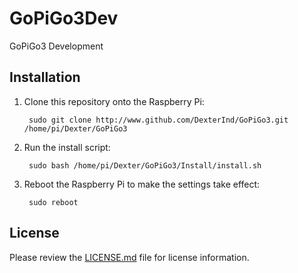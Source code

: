# GoPiGo3Dev

GoPiGo3 Development

Installation
------------

1. Clone this repository onto the Raspberry Pi:

        sudo git clone http://www.github.com/DexterInd/GoPiGo3.git /home/pi/Dexter/GoPiGo3

2. Run the install script:

        sudo bash /home/pi/Dexter/GoPiGo3/Install/install.sh

3. Reboot the Raspberry Pi to make the settings take effect:

        sudo reboot


License
-------

Please review the [LICENSE.md] file for license information.

[LICENSE.md]: ./LICENSE.md
